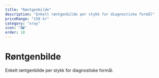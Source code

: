 ```yaml
---
title: "Røntgenbilde"
description: "Enkelt røntgenbilde per stykk for diagnostiske formål"
priceRange: "150 kr"
category: "xray"
icon: "🖼️"
order: 10
---
```


# Røntgenbilde

Enkelt røntgenbilde per stykk for diagnostiske formål.